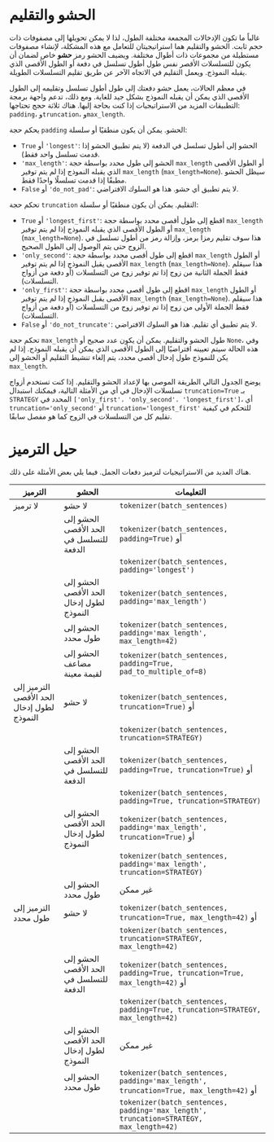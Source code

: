 # الحشو والتقليم 

غالباً ما تكون الإدخالات المجمعة مختلفة الطول، لذا لا يمكن تحويلها إلى مصفوفات ذات حجم ثابت. الحشو والتقليم هما استراتيجيتان للتعامل مع هذه المشكلة، لإنشاء مصفوفات مستطيلة من مجموعات ذات أطوال مختلفة. ويضيف الحشو رمز **حشو** خاص لضمان أن يكون للتسلسلات الأقصر نفس طول أطول تسلسل في دفعة أو الطول الأقصى الذي يقبله النموذج. ويعمل التقليم في الاتجاه الآخر عن طريق تقليم التسلسلات الطويلة.

في معظم الحالات، يعمل حشو دفعتك إلى طول أطول تسلسل وتقليمه إلى الطول الأقصى الذي يمكن أن يقبله النموذج بشكل جيد للغاية. ومع ذلك، تدعم واجهة برمجة التطبيقات المزيد من الاستراتيجيات إذا كنت بحاجة إليها. هناك ثلاثة حجج تحتاجها: `padding`، و`truncation`، و`max_length`.

يحكم حجة `padding` الحشو. يمكن أن يكون منطقيًا أو سلسلة:

  - `True` أو `'longest'`: الحشو إلى أطول تسلسل في الدفعة (لا يتم تطبيق الحشو إذا قدمت
    تسلسل واحد فقط).
  - `'max_length'`: الحشو إلى طول محدد بواسطة حجة `max_length` أو الطول الأقصى الذي يقبله
    النموذج إذا لم يتم توفير `max_length` (`max_length=None`). سيظل الحشو مطبقًا إذا قدمت تسلسلًا واحدًا فقط.
  - `False` أو `'do_not_pad'`: لا يتم تطبيق أي حشو. هذا هو السلوك الافتراضي.

تحكم حجة `truncation` التقليم. يمكن أن يكون منطقيًا أو سلسلة:

  - `True` أو `'longest_first'`: اقطع إلى طول أقصى محدد بواسطة حجة `max_length` أو
    الطول الأقصى الذي يقبله النموذج إذا لم يتم توفير `max_length` (`max_length=None`). هذا سوف
    تقليم رمزا برمز، وإزالة رمز من أطول تسلسل في الزوج حتى يتم الوصول إلى الطول الصحيح.
  - `'only_second'`: اقطع إلى طول أقصى محدد بواسطة حجة `max_length` أو الطول الأقصى
    يقبل النموذج إذا لم يتم توفير `max_length` (`max_length=None`). هذا سيقلم فقط
    الجملة الثانية من زوج إذا تم توفير زوج من التسلسلات (أو دفعة من أزواج التسلسلات).
  - `'only_first'`: اقطع إلى طول أقصى محدد بواسطة حجة `max_length` أو الطول الأقصى
    يقبل النموذج إذا لم يتم توفير `max_length` (`max_length=None`). هذا سيقلم فقط
    الجملة الأولى من زوج إذا تم توفير زوج من التسلسلات (أو دفعة من أزواج التسلسلات).
  - `False` أو `'do_not_truncate'`: لا يتم تطبيق أي تقليم. هذا هو السلوك الافتراضي.

تحكم حجة `max_length` طول الحشو والتقليم. يمكن أن يكون عدد صحيح أو `None`، وفي هذه الحالة سيتم تعيينه افتراضيًا إلى الطول الأقصى الذي يمكن أن يقبله النموذج. إذا لم يكن للنموذج طول إدخال أقصى محدد، يتم إلغاء تنشيط التقليم أو الحشو إلى `max_length`.

يوضح الجدول التالي الطريقة الموصى بها لإعداد الحشو والتقليم. إذا كنت تستخدم أزواج تسلسلات الإدخال في أي من الأمثلة التالية، فيمكنك استبدال `truncation=True` بـ `STRATEGY` المحدد في
`['only_first'، 'only_second'، 'longest_first']`، أي `truncation='only_second'` أو `truncation='longest_first'` للتحكم في كيفية تقليم كل من التسلسلات في الزوج كما هو مفصل سابقًا.
<!-- This file is automatically generated, do not modify manually. -->

# حيل الترميز

هناك العديد من الاستراتيجيات لترميز دفعات الجمل. فيما يلي بعض الأمثلة على ذلك.

| الترميز                           | الحشو                           | التعليمات                                                                                 |
|--------------------------------------|-----------------------------------|---------------------------------------------------------------------------------------------|
| لا ترميز                           | لا حشو                           | `tokenizer(batch_sentences)`                                                           |
|                                      | الحشو إلى الحد الأقصى للتسلسل في الدفعة | `tokenizer(batch_sentences, padding=True)` أو                                          |
|                                      |                                   | `tokenizer(batch_sentences, padding='longest')`                                        |
|                                      | الحشو إلى الحد الأقصى لطول إدخال النموذج | `tokenizer(batch_sentences, padding='max_length')`                                     |
|                                      | الحشو إلى طول محدد                | `tokenizer(batch_sentences, padding='max_length', max_length=42)`                      |
|                                      | الحشو إلى مضاعف لقيمة معينة      | `tokenizer(batch_sentences, padding=True, pad_to_multiple_of=8)`                        |
| الترميز إلى الحد الأقصى لطول إدخال النموذج | لا حشو                           | `tokenizer(batch_sentences, truncation=True)` أو                                       |
|                                      |                                   | `tokenizer(batch_sentences, truncation=STRATEGY)`                                      |
|                                      | الحشو إلى الحد الأقصى للتسلسل في الدفعة | `tokenizer(batch_sentences, padding=True, truncation=True)` أو                         |
|                                      |                                   | `tokenizer(batch_sentences, padding=True, truncation=STRATEGY)`                        |
|                                      | الحشو إلى الحد الأقصى لطول إدخال النموذج | `tokenizer(batch_sentences, padding='max_length', truncation=True)` أو                 |
|                                      |                                   | `tokenizer(batch_sentences, padding='max_length', truncation=STRATEGY)`                |
|                                      | الحشو إلى طول محدد                | غير ممكن                                                                                |
| الترميز إلى طول محدد                | لا حشو                           | `tokenizer(batch_sentences, truncation=True, max_length=42)` أو                        |
|                                      |                                   | `tokenizer(batch_sentences, truncation=STRATEGY, max_length=42)`                       |
|                                      | الحشو إلى الحد الأقصى للتسلسل في الدفعة | `tokenizer(batch_sentences, padding=True, truncation=True, max_length=42)` أو          |
|                                      |                                   | `tokenizer(batch_sentences, padding=True, truncation=STRATEGY, max_length=42)`         |
|                                      | الحشو إلى الحد الأقصى لطول إدخال النموذج | غير ممكن                                                                                |
|                                      | الحشو إلى طول محدد                | `tokenizer(batch_sentences, padding='max_length', truncation=True, max_length=42)` أو  |
|                                      |                                   | `tokenizer(batch_sentences, padding='max_length', truncation=STRATEGY, max_length=42)` |